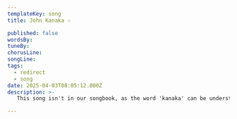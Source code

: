 ```yaml
---
templateKey: song
title: John Kanaka ♲

published: false
wordsBy: 
tuneBy: 
chorusLine: 
songLine: 
tags:
  - redirect
  - song
date: 2025-04-03T08:05:12.000Z
description: >-
   This song isn't in our songbook, as the word 'kanaka' can be understood to be racially derogatory. However, we have two rewritten versions of it - (1) "[John the Slacker](https://www.auntieshanty.org/songs/john-the-slacker-slacker/)" - which is very similar to the original, but with a change of chorus, and (2) [Ben Kenobi Nobi](https://www.auntieshanty.org/songs/ben-kenobi-nobi/), a Star Wars themed version by Les Barker.

---
```

